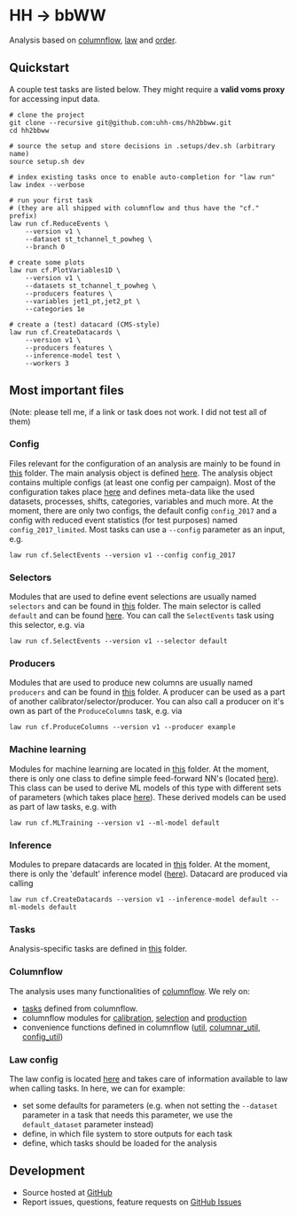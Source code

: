 # HH → bbWW

Analysis based on [columnflow](https://github.com/uhh-cms/columnflow), [law](https://github.com/riga/law) and [order](https://github.com/riga/order).


## Quickstart

A couple test tasks are listed below.
They might require a **valid voms proxy** for accessing input data.

```shell
# clone the project
git clone --recursive git@github.com:uhh-cms/hh2bbww.git
cd hh2bbww

# source the setup and store decisions in .setups/dev.sh (arbitrary name)
source setup.sh dev

# index existing tasks once to enable auto-completion for "law run"
law index --verbose

# run your first task
# (they are all shipped with columnflow and thus have the "cf." prefix)
law run cf.ReduceEvents \
    --version v1 \
    --dataset st_tchannel_t_powheg \
    --branch 0

# create some plots
law run cf.PlotVariables1D \
    --version v1 \
    --datasets st_tchannel_t_powheg \
    --producers features \
    --variables jet1_pt,jet2_pt \
    --categories 1e

# create a (test) datacard (CMS-style)
law run cf.CreateDatacards \
    --version v1 \
    --producers features \
    --inference-model test \
    --workers 3
```

## Most important files
(Note: please tell me, if a link or task does not work. I did not test all of them)

### Config
Files relevant for the configuration of an analysis are mainly to be found in [this](hbw/config) folder. The main analysis object is defined [here](hbw/config/analysis_hbw.py). The analysis object contains multiple configs (at least one config per campaign). Most of the configuration takes place [here](hbw/config/config_run2.py) and defines meta-data like the used datasets, processes, shifts, categories, variables and much more.
At the moment, there are only two configs, the default config `config_2017` and a config with reduced event statistics (for test purposes) named `config_2017_limited`. Most tasks can use a `--config` parameter as an input, e.g.
```
law run cf.SelectEvents --version v1 --config config_2017
```


### Selectors
Modules that are used to define event selections are usually named `selectors` and can be found in [this](hbw/selection) folder.
The main selector is called `default` and can be found [here](hbw/selection/default.py).
You can call the `SelectEvents` task using this selector, e.g. via
```
law run cf.SelectEvents --version v1 --selector default
```

### Producers
Modules that are used to produce new columns are usually named `producers` and can be found in [this](hbw/production) folder.
A producer can be used as a part of another calibrator/selector/producer.
You can also call a producer on it's own as part of the `ProduceColumns` task, e.g. via
```
law run cf.ProduceColumns --version v1 --producer example
```

### Machine learning
Modules for machine learning are located in [this](hbw/ml) folder.
At the moment, there is only one class to define simple feed-forward NN's (located [here](hbw/ml/simple.py)). This class can be used to derive ML models of this type with different sets of parameters (which takes place [here](hbw/ml/derived.py)). These derived models can be used as part of law tasks, e.g. with
```
law run cf.MLTraining --version v1 --ml-model default
```

### Inference
Modules to prepare datacards are located in [this](hbw/inference) folder.
At the moment, there is only the 'default' inference model ([here](hbw/inference/default.py)).
Datacard are produced via calling
```
law run cf.CreateDatacards --version v1 --inference-model default --ml-models default
```

### Tasks
Analysis-specific tasks are defined in [this](hbw/tasks) folder.


### Columnflow
The analysis uses many functionalities of [columnflow](https://github.com/uhh-cms/columnflow).
We rely on:
- [tasks](https://github.com/uhh-cms/columnflow/tree/master/columnflow/tasks) defined from columnflow.
-  columnflow modules for [calibration](https://github.com/uhh-cms/columnflow/tree/master/columnflow/calibration), [selection](https://github.com/uhh-cms/columnflow/tree/master/columnflow/selection) and [production](https://github.com/uhh-cms/columnflow/tree/master/columnflow/production)
- convenience functions defined in columnflow ([util](https://github.com/uhh-cms/columnflow/blob/master/columnflow/util.py), [columnar_util](https://github.com/uhh-cms/columnflow/blob/master/columnflow/columnar_util.py), [config_util](https://github.com/uhh-cms/columnflow/blob/master/columnflow/config_util.py))


### Law config
The law config is located [here](law.cfg) and takes care of information available to law when calling tasks.
In here, we can for example:
- set some defaults for parameters (e.g. when not setting the `--dataset` parameter in a task that needs this parameter, we use the `default_dataset` parameter instead)
- define, in which file system to store outputs for each task
- define, which tasks should be loaded for the analysis

## Development

- Source hosted at [GitHub](https://github.com/uhh-cms/hh2bbww)
- Report issues, questions, feature requests on [GitHub Issues](https://github.com/uhh-cms/hh2bbww/issues)
